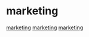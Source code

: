 # marketing

[marketing](https://github.com/threeheartsdigital/email-marketing-regulations)
[marketing](https://github.com/mmccaff/PlacesToPostYourStartup)
[marketing](https://github.com/orico/www.mlcompendium.com)
